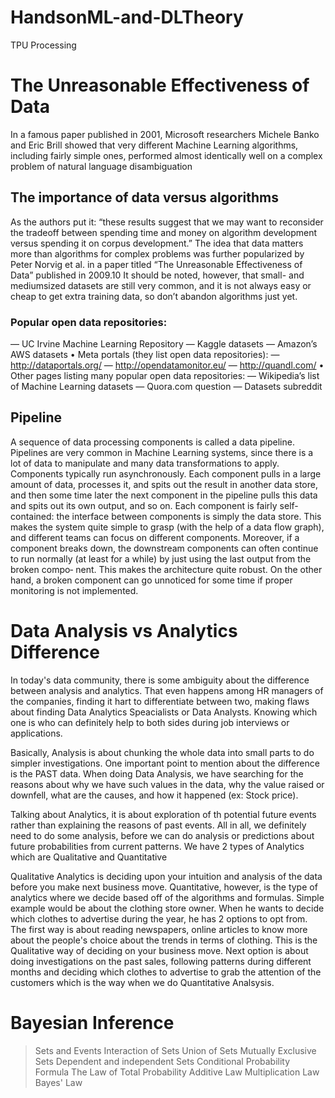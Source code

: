 # HandsonML-and-DLTheory

TPU Processing 

# The Unreasonable Effectiveness of Data
In a famous paper published in 2001, Microsoft researchers Michele Banko and Eric
Brill showed that very different Machine Learning algorithms, including fairly simple
ones, performed almost identically well on a complex problem of natural language disambiguation

## The importance of data versus algorithms
As the authors put it: “these results suggest that we may want to reconsider the tradeoff between spending time and money on algorithm development versus spending it
on corpus development.”
The idea that data matters more than algorithms for complex problems was further
popularized by Peter Norvig et al. in a paper titled “The Unreasonable Effectiveness
of Data” published in 2009.10 It should be noted, however, that small- and mediumsized datasets are still very common, and it is not always easy or cheap to get extra
training data, so don’t abandon algorithms just yet.


### Popular open data repositories:

— UC Irvine Machine Learning Repository
— Kaggle datasets
— Amazon’s AWS datasets
• Meta portals (they list open data repositories):
— http://dataportals.org/
— http://opendatamonitor.eu/
— http://quandl.com/
• Other pages listing many popular open data repositories:
— Wikipedia’s list of Machine Learning datasets
— Quora.com question
— Datasets subreddit

## Pipeline
A sequence of data processing components is called a data pipeline. Pipelines are very
common in Machine Learning systems, since there is a lot of data to manipulate and
many data transformations to apply.
Components typically run asynchronously. Each component pulls in a large amount
of data, processes it, and spits out the result in another data store, and then some time
later the next component in the pipeline pulls this data and spits out its own output,
and so on. Each component is fairly self-contained: the interface between components
is simply the data store. This makes the system quite simple to grasp (with the help of
a data flow graph), and different teams can focus on different components. Moreover,
if a component breaks down, the downstream components can often continue to run
normally (at least for a while) by just using the last output from the broken compo‐
nent. This makes the architecture quite robust.
On the other hand, a broken component can go unnoticed for some time if proper
monitoring is not implemented.

# Data Analysis vs Analytics Difference
In today's data community, there is some ambiguity about the difference between analysis and analytics. That even happens among HR managers of the companies, finding it hart to differentiate between two, making flaws about finding Data Analytics Speacialists or Data Analysts. Knowing which one is who can definitely help to both sides during job interviews or applications.

Basically, Analysis is about chunking the whole data into small parts to do simpler investigations. One important point to mention about the difference is the PAST data. When doing Data Analysis, we have searching for the reasons about why we have such values in the data, why the value raised or downfell, what are the causes, and how it happened (ex: Stock price).

Talking about Analytics, it is about exploration of th potential future events rather than explaining the reasons of past events. All in all, we definitely need to do some analysis, before we can do analysis or predictions about future probabilities from current patterns.
We have 2 types of Analytics which are Qualitative and Quantitative

Qualitative Analytics is deciding upon your intuition and analysis of the data before you make next business move.
Quantitative, however, is the type of analytics where we decide based off of the algorithms and formulas.
Simple example would be about the clothing store owner. When he wants to decide which clothes to advertise during the year, he has 2 options to opt from. The first way is about reading newspapers, online articles to know more about the people's choice about the trends in terms of clothing. This is the Qualitative way of deciding on your business move.
Next option is about doing investigations on the past sales, following patterns during different months and deciding which clothes to advertise to grab the attention of the customers which is the way when we do Quantitative Analsysis.

# Bayesian Inference
>Sets and Events
>Interaction of Sets
>Union of Sets
>Mutually Exclusive Sets
>Dependent and independent Sets
>Conditional Probability Formula 
>The Law of Total Probability
>Additive Law
>Multiplication Law
>Bayes' Law
